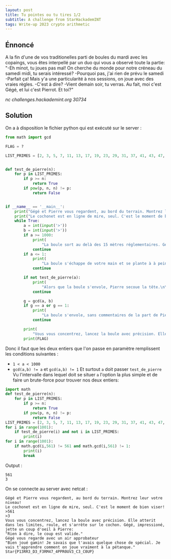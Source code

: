 ```yaml
---
layout: post
title: Tu pointes ou tu tires 1/2 
subtitle: A challenge from StarHackademINT
tags: Write-up 2023 crypto arithmetic
---
```


## Énnoncé
A la fin d'une de vos traditionelles parti de boules du mardi avec les copaings, vous êtes interpellé par un duo qui vous a observé toute la partie:
"-Eh minot, tu joues pas mal! On cherche du monde pour notre créneau du samedi midi, tu serais intéressé?
-Pourquoi pas, j'ai rien de prévu le samedi
-Parfait ça! Mais y'a une particularité à nos sessions, on joue avec des vraies règles.
-C'est à dire?
-Vient demain soir, tu verras. Au fait, moi c'est Gégé, et lui c'est Pierrot. Et toi?"

*nc challenges.hackademint.org 30734*
## Solution
On a à disposition le fichier python qui est exécuté sur le server :
```python
from math import gcd

FLAG = ?

LIST_PRIMES = [2, 3, 5, 7, 11, 13, 17, 19, 23, 29, 31, 37, 41, 43, 47, 53, 59, 61, 67, 71, 73, 79, 83, 89, 97, 101, 103, 107, 109, 113, 127, 131, 137, 139, 149, 151, 157, 163, 167, 173, 179, 181, 191, 193, 197, 199, 211, 223, 227, 229, 233, 239, 241, 251, 257, 263, 269, 271, 277, 281, 283, 293, 307, 311, 313, 317, 331, 337, 347, 349, 353, 359, 367, 373, 379, 383, 389, 397, 401, 409, 419, 421, 431, 433, 439, 443, 449, 457, 461, 463, 467, 479, 487, 491, 499, 503, 509, 521, 523, 541, 547, 557, 563, 569, 571, 577, 587, 593, 599, 601, 607, 613, 617, 619, 631, 641, 643, 647, 653, 659, 661, 673, 677, 683, 691, 701, 709, 719, 727, 733, 739, 743, 751, 757, 761, 769, 773, 787, 797, 809, 811, 821, 823, 827, 829, 839, 853, 857, 859, 863, 877, 881, 883, 887, 907, 911, 919, 929, 937, 941, 947, 953, 967, 971, 977, 983, 991, 997]


def test_de_pierre(n):
    for p in LIST_PRIMES:
        if p >= n:
            return True
        if pow(p, n, n) != p:
            return False


if __name__ == '__main__':
    print("Gégé et Pierre vous regardent, au bord du terrain. Montrez leur votre niveau!")
    print("Le cochonet est en ligne de mire, seul. C'est le moment de bien viser!")
    while True:
        a = int(input('>'))
        b = int(input('>'))
        if a >= 1000:
            print(
                "La boule sort au delà des 15 mètres réglementaires. Gégé éclate de rire, son verre à la main:\n\"Ah, la fougue de la jeunesse! Vas-y minot, recommence.\"")
            continue
        if a <= 1:
            print(
                "La boule s'échappe de votre main et se plante à à peine 1 mètre.\n\"Bah alors gamin, t'as du savon sur les mains? Bois un pastis, ca te détendra!\" commente Gégé")
            continue

        if not test_de_pierre(a):
            print(
                "Alors que la boule s'envole, Pierre secoue la tête.\n\"L'angle d'éjection n'est pas bon, minot. Reprend ton coup, ici on joue avec des vraies règles!\"")
            continue

        g = gcd(a, b)
        if g == a or g == 1:
            print(
                "La boule s'envole, sans commentaires de la part de Pierre, tombe juste à côté du cochonet, mais continue rouler jusqu'à finir au delà des 15 mètres. \n\"Boule morte! Faut pas pointer aussi fort minot!\" Rigole Gégé, son verre à la main.")
            continue

        print(
            "Vous vous concentrez, lancez la boule avec précision. Elle atterit dans les limites, roule, et s'arrête sur le cochon. Gégé, impressioné, jette un coup d'oeil à Pierre: \n\"Rien à dire, le coup est valide.\"\nGégé vous regarde avec un air approbateur\n\"Bien joué gamin! Je savais que t'avais quelque chose de spécial. Je vais t'apprendre comment on joue vraiment à la pétanque.\"")
        print(FLAG)

```
Donc il faut que les deux entiers que l'on passe en paramètre remplissent les conditions suivantes : 
* `1 < a < 1000`
* `gcd(a,b) != a` et `gcd(a,b) != 1`
Et surtout `a` doit passer `test_de_pierre`
Vu l'intervalle dans lequel doit se situer `a` l'option la plus simple et de faire un brute-force pour trouver nos deux entiers:
```python
import math
def test_de_pierre(n):
    for p in LIST_PRIMES:
        if p >= n:
            return True
        if pow(p, n, n) != p:
            return False
LIST_PRIMES = [2, 3, 5, 7, 11, 13, 17, 19, 23, 29, 31, 37, 41, 43, 47, 53, 59, 61, 67, 71, 73, 79, 83, 89, 97, 101, 103, 107, 109, 113, 127, 131, 137, 139, 149, 151, 157, 163, 167, 173, 179, 181, 191, 193, 197, 199, 211, 223, 227, 229, 233, 239, 241, 251, 257, 263, 269, 271, 277, 281, 283, 293, 307, 311, 313, 317, 331, 337, 347, 349, 353, 359, 367, 373, 379, 383, 389, 397, 401, 409, 419, 421, 431, 433, 439, 443, 449, 457, 461, 463, 467, 479, 487, 491, 499, 503, 509, 521, 523, 541, 547, 557, 563, 569, 571, 577, 587, 593, 599, 601, 607, 613, 617, 619, 631, 641, 643, 647, 653, 659, 661, 673, 677, 683, 691, 701, 709, 719, 727, 733, 739, 743, 751, 757, 761, 769, 773, 787, 797, 809, 811, 821, 823, 827, 829, 839, 853, 857, 859, 863, 877, 881, 883, 887, 907, 911, 919, 929, 937, 941, 947, 953, 967, 971, 977, 983, 991, 997]
for i in range(1001):
    if test_de_pierre(i) and not i in LIST_PRIMES:
        print(i)
for i in range(1001):
    if math.gcd(i,561) != 561 and math.gcd(i,561) != 1:
        print(i)
        break
```
Output :
```
561
3
```
On se connecte au server avec netcat :
```
Gégé et Pierre vous regardent, au bord du terrain. Montrez leur votre niveau!
Le cochonet est en ligne de mire, seul. C'est le moment de bien viser!
>561
>3
Vous vous concentrez, lancez la boule avec précision. Elle atterit dans les limites, roule, et s'arrête sur le cochon. Gégé, impressioné, jette un coup d'oeil à Pierre: 
"Rien à dire, le coup est valide."
Gégé vous regarde avec un air approbateur
"Bien joué gamin! Je savais que t'avais quelque chose de spécial. Je vais t'apprendre comment on joue vraiment à la pétanque."
Star{P13RR3_D3_F3RM47_4PPR0UV3_C3_C0UP}
```